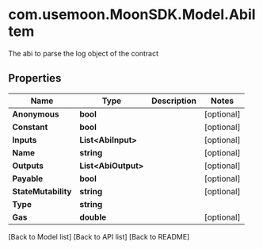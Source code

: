 # com.usemoon.MoonSDK.Model.AbiItem

The abi to parse the log object of the contract

## Properties

| Name                | Type                 | Description | Notes       |
| ------------------- | -------------------- | ----------- | ----------- |
| **Anonymous**       | **bool**             |             | \[optional] |
| **Constant**        | **bool**             |             | \[optional] |
| **Inputs**          | **List\<AbiInput>**  |             | \[optional] |
| **Name**            | **string**           |             | \[optional] |
| **Outputs**         | **List\<AbiOutput>** |             | \[optional] |
| **Payable**         | **bool**             |             | \[optional] |
| **StateMutability** | **string**           |             | \[optional] |
| **Type**            | **string**           |             |             |
| **Gas**             | **double**           |             | \[optional] |

\[Back to Model list] \[Back to API list] \[Back to README]
